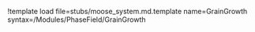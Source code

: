 !template load file=stubs/moose_system.md.template name=GrainGrowth syntax=/Modules/PhaseField/GrainGrowth